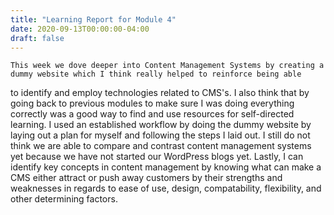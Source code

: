 ```yaml
---
title: "Learning Report for Module 4"
date: 2020-09-13T00:00:00-04:00
draft: false
---
```

    This week we dove deeper into Content Management Systems by creating a dummy website which I think really helped to reinforce being able
  to identify and employ technologies related to CMS's. I also think that by going back to previous modules to make sure I was doing everything
  correctly was a good way to find and use resources for self-directed learning. I used an established workflow by doing the dummy website by
  laying out a plan for myself and following the steps I laid out. I still do not think we are able to compare and contrast content management systems 
  yet because we have not started our WordPress blogs yet. Lastly, I can identify key concepts in content management by knowing what can make a CMS
  either attract or push away customers by their strengths and weaknesses in regards to ease of use, design, compatability, flexibility, and other 
  determining factors.
